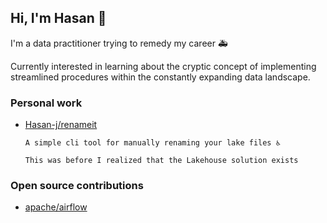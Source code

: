 ## Hi, I'm Hasan 👋

I'm a data practitioner trying to remedy my career 🚑️

Currently interested in learning about the cryptic concept of implementing streamlined procedures within the constantly expanding data landscape.

### Personal work

- [Hasan-j/renameit](https://github.com/Hasan-J/renameit)

      A simple cli tool for manually renaming your lake files ♿️

      This was before I realized that the Lakehouse solution exists 

### Open source contributions

- [apache/airflow](https://github.com/apache/airflow)
